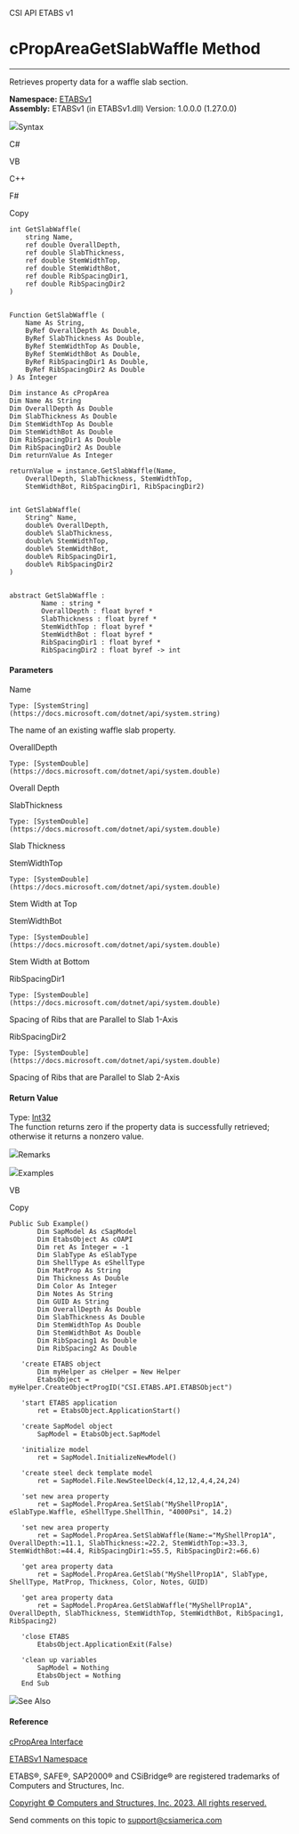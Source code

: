 ﻿

CSI API ETABS v1

# cPropAreaGetSlabWaffle Method  
  
---  
  
Retrieves property data for a waffle slab section.

**Namespace:** [ETABSv1](2780f1b8-2033-5289-2298-1cdb2a7508d9.htm)  
**Assembly:** ETABSv1 (in ETABSv1.dll) Version: 1.0.0.0 (1.27.0.0)

![](../icons/SectionExpanded.png)Syntax

C#

VB

C++

F#

Copy

    
    
    int GetSlabWaffle(
    	string Name,
    	ref double OverallDepth,
    	ref double SlabThickness,
    	ref double StemWidthTop,
    	ref double StemWidthBot,
    	ref double RibSpacingDir1,
    	ref double RibSpacingDir2
    )
    
    
    Function GetSlabWaffle ( 
    	Name As String,
    	ByRef OverallDepth As Double,
    	ByRef SlabThickness As Double,
    	ByRef StemWidthTop As Double,
    	ByRef StemWidthBot As Double,
    	ByRef RibSpacingDir1 As Double,
    	ByRef RibSpacingDir2 As Double
    ) As Integer
    
    Dim instance As cPropArea
    Dim Name As String
    Dim OverallDepth As Double
    Dim SlabThickness As Double
    Dim StemWidthTop As Double
    Dim StemWidthBot As Double
    Dim RibSpacingDir1 As Double
    Dim RibSpacingDir2 As Double
    Dim returnValue As Integer
    
    returnValue = instance.GetSlabWaffle(Name, 
    	OverallDepth, SlabThickness, StemWidthTop, 
    	StemWidthBot, RibSpacingDir1, RibSpacingDir2)
    
    
    int GetSlabWaffle(
    	String^ Name, 
    	double% OverallDepth, 
    	double% SlabThickness, 
    	double% StemWidthTop, 
    	double% StemWidthBot, 
    	double% RibSpacingDir1, 
    	double% RibSpacingDir2
    )
    
    
    abstract GetSlabWaffle : 
            Name : string * 
            OverallDepth : float byref * 
            SlabThickness : float byref * 
            StemWidthTop : float byref * 
            StemWidthBot : float byref * 
            RibSpacingDir1 : float byref * 
            RibSpacingDir2 : float byref -> int 
    

#### Parameters

Name

    Type: [SystemString](https://docs.microsoft.com/dotnet/api/system.string)  
The name of an existing waffle slab property.

OverallDepth

    Type: [SystemDouble](https://docs.microsoft.com/dotnet/api/system.double)  
Overall Depth

SlabThickness

    Type: [SystemDouble](https://docs.microsoft.com/dotnet/api/system.double)  
Slab Thickness

StemWidthTop

    Type: [SystemDouble](https://docs.microsoft.com/dotnet/api/system.double)  
Stem Width at Top

StemWidthBot

    Type: [SystemDouble](https://docs.microsoft.com/dotnet/api/system.double)  
Stem Width at Bottom

RibSpacingDir1

    Type: [SystemDouble](https://docs.microsoft.com/dotnet/api/system.double)  
Spacing of Ribs that are Parallel to Slab 1-Axis

RibSpacingDir2

    Type: [SystemDouble](https://docs.microsoft.com/dotnet/api/system.double)  
Spacing of Ribs that are Parallel to Slab 2-Axis

#### Return Value

Type: [Int32](https://docs.microsoft.com/dotnet/api/system.int32)  
The function returns zero if the property data is successfully retrieved;
otherwise it returns a nonzero value.

![](../icons/SectionExpanded.png)Remarks

![](../icons/SectionExpanded.png)Examples

VB

Copy

    
    
    Public Sub Example()
           Dim SapModel As cSapModel
           Dim EtabsObject As cOAPI
           Dim ret As Integer = -1
           Dim SlabType As eSlabType
           Dim ShellType As eShellType
           Dim MatProp As String
           Dim Thickness As Double
           Dim Color As Integer
           Dim Notes As String
           Dim GUID As String
           Dim OverallDepth As Double
           Dim SlabThickness As Double
           Dim StemWidthTop As Double
           Dim StemWidthBot As Double
           Dim RibSpacing1 As Double
           Dim RibSpacing2 As Double
    
       'create ETABS object
           Dim myHelper as cHelper = New Helper
           EtabsObject = myHelper.CreateObjectProgID("CSI.ETABS.API.ETABSObject")
    
       'start ETABS application
           ret = EtabsObject.ApplicationStart()
    
       'create SapModel object
           SapModel = EtabsObject.SapModel
    
       'initialize model
           ret = SapModel.InitializeNewModel()
    
       'create steel deck template model
           ret = SapModel.File.NewSteelDeck(4,12,12,4,4,24,24)
    
       'set new area property
           ret = SapModel.PropArea.SetSlab("MyShellProp1A", eSlabType.Waffle, eShellType.ShellThin, "4000Psi", 14.2)
    
       'set new area property
           ret = SapModel.PropArea.SetSlabWaffle(Name:="MyShellProp1A", OverallDepth:=11.1, SlabThickness:=22.2, StemWidthTop:=33.3, StemWidthBot:=44.4, RibSpacingDir1:=55.5, RibSpacingDir2:=66.6)
    
       'get area property data
           ret = SapModel.PropArea.GetSlab("MyShellProp1A", SlabType, ShellType, MatProp, Thickness, Color, Notes, GUID)
    
       'get area property data
           ret = SapModel.PropArea.GetSlabWaffle("MyShellProp1A", OverallDepth, SlabThickness, StemWidthTop, StemWidthBot, RibSpacing1, RibSpacing2)
    
       'close ETABS
           EtabsObject.ApplicationExit(False)
    
       'clean up variables
           SapModel = Nothing
           EtabsObject = Nothing
       End Sub

![](../icons/SectionExpanded.png)See Also

#### Reference

[cPropArea Interface](05202e19-1948-3d93-0a27-426378bde769.htm)

[ETABSv1 Namespace](2780f1b8-2033-5289-2298-1cdb2a7508d9.htm)

ETABS®, SAFE®, SAP2000® and CSiBridge® are registered trademarks of Computers
and Structures, Inc.  

[Copyright © Computers and Structures, Inc. 2023. All rights
reserved.](http://www.csiamerica.com)

Send comments on this topic to
[support@csiamerica.com](mailto:support%40csiamerica.com?Subject=CSI%20API%20ETABS%20v1)

